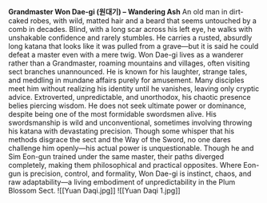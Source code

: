 **Grandmaster Won Dae-gi (원대기) – Wandering Ash**
An old man in dirt-caked robes, with wild, matted hair and a beard that seems untouched by a comb in decades. Blind, with a long scar across his left eye, he walks with unshakable confidence and rarely stumbles. He carries a rusted, absurdly long katana that looks like it was pulled from a grave—but it is said he could defeat a master even with a mere twig.
Won Dae-gi lives as a wanderer rather than a Grandmaster, roaming mountains and villages, often visiting sect branches unannounced. He is known for his laughter, strange tales, and meddling in mundane affairs purely for amusement. Many disciples meet him without realizing his identity until he vanishes, leaving only cryptic advice.
Extroverted, unpredictable, and unorthodox, his chaotic presence belies piercing wisdom. He does not seek ultimate power or dominance, despite being one of the most formidable swordsmen alive. His swordsmanship is wild and unconventional, sometimes involving throwing his katana with devastating precision. Though some whisper that his methods disgrace the sect and the Way of the Sword, no one dares challenge him openly—his actual power is unquestionable.
Though he and Sim Eon-gun trained under the same master, their paths diverged completely, making them philosophical and practical opposites. Where Eon-gun is precision, control, and formality, Won Dae-gi is instinct, chaos, and raw adaptability—a living embodiment of unpredictability in the Plum Blossom Sect.
![[Yuan Daqi.jpg]]
![[Yuan Daqi 1.jpg]]


